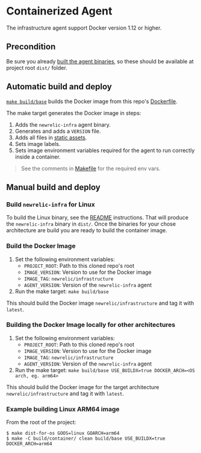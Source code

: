 # Containerized Agent

The infrastructure agent support Docker version 1.12  or higher.

## Precondition

Be sure you already [built the agent binaries](https://github.com/newrelic/infrastructure-agent#compile-and-build-the-agent), so these should be available at project root `dist/` folder.

## Automatic build and deploy

[`make build/base`](Makefile) builds the Docker image from this repo's [Dockerfile](Dockerfile).

The make target generates the Docker image in steps:

1. Adds the `newrelic-infra` agent binary.
2. Generates and adds a `VERSION` file.
3. Adds all files in [static assets](assets).
4. Sets image labels.
5. Sets image environment variables required for the agent to run correctly inside a container.

> See the comments in [Makefile](Makefile) for the required env vars.

## Manual build and deploy

### Build `newrelic-infra` for Linux

To build the Linux binary, see the [README](../../README.md) instructions. That will produce the `newrelic-infra` binary in `dist/`.
Once the binaries for your chose architecture are build you are ready to build the container image.

### Build the Docker Image

1. Set the following environment variables:
    * `PROJECT_ROOT`: Path to this cloned repo's root
    * `IMAGE_VERSION`: Version to use for the Docker image
    * `IMAGE_TAG`: `newrelic/infrastructure`
    * `AGENT_VERSION`: Version of the `newrelic-infra` agent
2. Run the make target: `make build/base`

This should build the Docker image `newrelic/infrastructure` and tag it with `latest`.

### Building the Docker Image locally for other architectures

1. Set the following environment variables:
   * `PROJECT_ROOT`: Path to this cloned repo's root
   * `IMAGE_VERSION`: Version to use for the Docker image
   * `IMAGE_TAG`: `newrelic/infrastructure`
   * `AGENT_VERSION`: Version of the `newrelic-infra` agent
2. Run the make target: `make build/base USE_BUILDX=true DOCKER_ARCH=<OS arch, eg. arm64>`

This should build the Docker image for the target architecture `newrelic/infrastructure` and tag it with `latest`.

### Example building Linux ARM64 image

From the root of the project:

```shell
$ make dist-for-os GOOS=linux GOARCH=arm64
$ make -C build/container/ clean build/base USE_BUILDX=true DOCKER_ARCH=arm64
```
